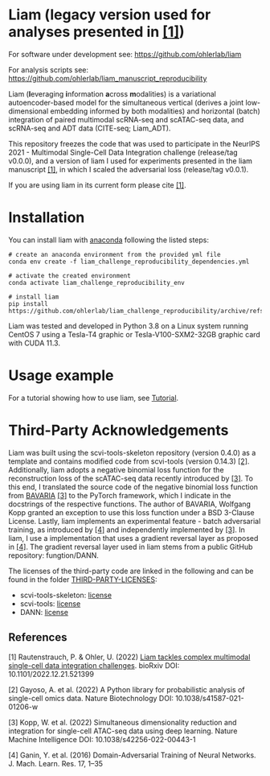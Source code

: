 # Liam (legacy version used for analyses presented in [[1]](#1))
For software under development see: https://github.com/ohlerlab/liam

For analysis scripts see: https://github.com/ohlerlab/liam_manuscript_reproducibility

Liam (**l**everaging **i**nformation **a**cross **m**odalities) is a variational autoencoder-based model for the simultaneous
vertical (derives a joint low-dimensional embedding informed by both modalities) and horizontal (batch) integration of paired multimodal
scRNA-seq and scATAC-seq data, and scRNA-seq and ADT data (CITE-seq; Liam_ADT).

This repository freezes the code that was used to participate in the NeurIPS 2021 - Multimodal Single-Cell Data Integration challenge (release/tag v0.0.0), and a version of liam I used for experiments presented in the liam manuscript [[1]](#1), in which I scaled the adversarial loss (release/tag v0.0.1). 

If you are using liam in its current form please cite [[1]](#1).

# Installation
You can install liam with [anaconda](https://www.anaconda.com/) following the listed steps:

```
# create an anaconda environment from the provided yml file
conda env create -f liam_challenge_reproducibility_dependencies.yml

# activate the created environment
conda activate liam_challenge_reproducibility_env

# install liam  
pip install https://github.com/ohlerlab/liam_challenge_reproducibility/archive/refs/tags/v0.0.1.zip
```
Liam was tested and developed in Python 3.8 on a Linux system running CentOS 7 using a Tesla-T4 graphic or Tesla-V100-SXM2-32GB graphic card with CUDA 11.3.

# Usage example
For a tutorial showing how to use liam, see [Tutorial](tutorials/notebooks/Liam_usage_example.ipynb).

# Third-Party Acknowledgements
Liam was built using the scvi-tools-skeleton repository (version 0.4.0) as a template and contains modified code from scvi-tools (version 0.14.3) [[2]](#2).
Additionally, liam adopts a negative binomial loss function for the reconstruction loss of the scATAC-seq data recently introduced by [[3]](#3).
To this end, I translated the source code of the negative binomial loss function from [BAVARIA](https://github.com/BIMSBbioinfo/bavaria) [[3]](#3) to the PyTorch framework, which I indicate in the docstrings of the respective functions.
The author of BAVARIA, Wolfgang Kopp granted an exception to use this loss function under a BSD 3-Clause License. Lastly, liam implements an experimental feature - batch adversarial training, as introduced by [[4]](#4) and independently implemented by [[3]](#3). In liam, I use a implementation that uses a gradient reversal layer as proposed in [[4]](#4). The gradient reversal layer used in liam stems from a public GitHub repository: fungtion/DANN.

The licenses of the third-party code are linked in the following and can be found in the folder [THIRD-PARTY-LICENSES](THIRD-PARTY-LICENSES):
- scvi-tools-skeleton: [license](THIRD-PARTY-LICENSES/scvi-tools-skeleton-LICENSE)
- scvi-tools: [license](THIRD-PARTY-LICENSES/scvi-tools-LICENSE)
- DANN: [license](THIRD-PARTY-LICENSES/DANN-LICENSE)

## References
<a id="1">[1]</a>
Rautenstrauch, P. & Ohler, U. (2022) [Liam tackles complex multimodal single-cell data integration challenges](https://www.biorxiv.org/content/10.1101/2022.12.21.521399v1). bioRxiv DOI: 10.1101/2022.12.21.521399

<a id="2">[2]</a>
Gayoso, A. et al. (2022) A Python library for probabilistic analysis of single-cell omics data. Nature Biotechnology DOI: 10.1038/s41587-021-01206-w

<a id="3">[3]</a>
Kopp, W. et al. (2022) Simultaneous dimensionality reduction and integration for single-cell ATAC-seq data using deep learning. Nature Machine Intelligence DOI: 10.1038/s42256-022-00443-1

<a id="4">[4]</a>
Ganin, Y. et al. (2016) Domain-Adversarial Training of Neural Networks. J. Mach. Learn. Res. 17, 1–35
